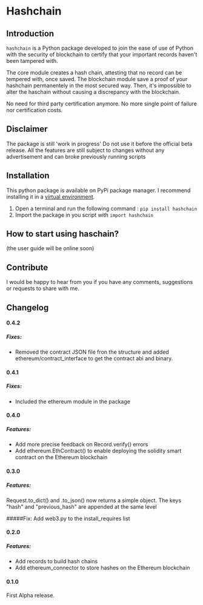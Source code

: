 # Hashchain  

## Introduction
`hashchain` is a Python package developed to join the ease of use of Python with the security of blockchain to certify that your important records haven't been tampered with. 

The core module creates a hash chain, attesting that no record can be tempered with, once saved. The blockchain module save a proof of your hashchain permanentely in the most secured way. Then, it's impossible to alter the haschain without causing a discrepancy with the blockchain.  

No need for third party certification anymore. No more single point of failure nor certification costs. 

## Disclaimer
The package is still 'work in progress' Do not use it before the official beta release. All the features are still subject to changes without any advertisement and can broke previously running scripts 


## Installation
This python package is available on PyPi package manager. I recommend installing it in a [virtual environment](https://virtualenv.pypa.io/en/latest/).  
1. Open a terminal and run the following command : `pip install hashchain`
2. Import the package in you script with `import hashchain`

## How to start using haschain? 
(the user guide will be online soon)


## Contribute
I would be happy to hear from you if you have any comments, suggestions or requests to share with me. 

## Changelog
#### 0.4.2
##### Fixes:
* Removed the contract JSON file fron the structure and added ethereum/contract_interface to get the contract abi and binary. 

#### 0.4.1
##### Fixes:
* Included the ethereum module in the package


#### 0.4.0
##### Features:
* Add more precise feedback on Record.verify() errors
* Add ethereum.EthContract() to enable deploying the solidity smart contract on the Ethereum blockchain


#### 0.3.0
##### Features:
Request.to_dict() and .to_json() now returns a simple object. The keys "hash" and "previous_hash" are appended at the same level

#####Fix: 
Add web3.py to the install_requires list

#### 0.2.0
##### Features:
* Add records to build hash chains
* Add ethereum_connector to store hashes on the Ethereum blockchain 

#### 0.1.0
First Alpha release. 
